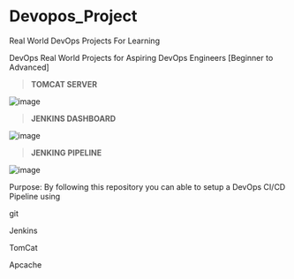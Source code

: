 # Devopos_Project
Real World DevOps Projects For Learning

DevOps Real World Projects for Aspiring DevOps Engineers [Beginner to Advanced]

>__TOMCAT SERVER__

![image](https://user-images.githubusercontent.com/55839489/234218011-95bb5885-32d7-486d-9f30-3a3fc0c13067.png)


>__JENKINS DASHBOARD__

![image](https://user-images.githubusercontent.com/55839489/234218630-0b3edeec-c642-4548-8e75-7078b401e61e.png)


>__JENKING PIPELINE__

![image](https://user-images.githubusercontent.com/55839489/234219135-d6f70f9d-de24-4ae4-b283-62f596d95a57.png)



Purpose:
By following this repository you can able to setup a DevOps CI/CD Pipeline using



git

Jenkins

TomCat

Apcache


